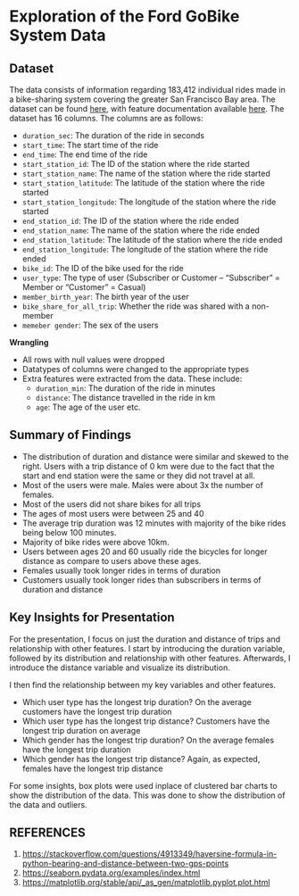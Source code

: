 # Exploration of the Ford GoBike System Data



## Dataset

The data consists of information regarding 183,412 individual rides made in a bike-sharing system covering the greater San Francisco Bay area. The dataset can be found [here](https://s3.amazonaws.com/fordgobike-data/index.html), with feature documentation available [here](https://www.lyft.com/bikes/bay-wheels/system-data). The dataset has 16 columns. The columns are as follows: 

- `duration_sec`: The duration of the ride in seconds
- `start_time`: The start time of the ride
- `end_time`: The end time of the ride
- `start_station_id`: The ID of the station where the ride started
- `start_station_name`: The name of the station where the ride started
- `start_station_latitude`: The latitude of the station where the ride started
- `start_station_longitude`: The longitude of the station where the ride started
- `end_station_id`: The ID of the station where the ride ended
- `end_station_name`: The name of the station where the ride ended
- `end_station_latitude`: The latitude of the station where the ride ended
- `end_station_longitude`: The longitude of the station where the ride ended
- `bike_id`: The ID of the bike used for the ride
- `user_type`: The type of user (Subscriber or Customer – “Subscriber” = Member or “Customer” = Casual)
- `member_birth_year`: The birth year of the user
- `bike_share_for_all_trip`: Whether the ride was shared with a non-member
- `memeber gender`: The sex of the users


**Wrangling**
* All rows with null values were dropped
* Datatypes of columns were changed to the appropriate types
* Extra features were extracted from the data. These include:
    * `duration_min`: The duration of the ride in minutes
    * `distance`: The distance travelled in the ride in km
    * `age`: The age of the user
    etc.


## Summary of Findings

* The distribution of duration and distance were similar and skewed to the right. Users with a trip distance of 0 km were due to the fact that the start and end station were the same or they did not travel at all.
* Most of the users were male. Males were about 3x the number of females.
* Most of the users did not share bikes for all trips
* The ages of most users were between 25 and 40
* The average trip duration was 12 minutes with majority of the bike rides being below 100 minutes.
* Majority of bike rides were above 10km.
* Users between ages 20 and 60 usually ride the bicycles for longer distance as compare to users above these ages.
* Females usually took longer rides in terms of duration
* Customers usually took longer rides than subscribers in terms of duration and distance


## Key Insights for Presentation

For the presentation, I focus on just the duration and distance of trips and relationship with other features. I start by introducing the duration variable, followed by its distribution and relationship with other features. Afterwards, I introduce the distance variable and visualize its distribution. 

I then find the relationship between my key variables and other features.

- Which user type has the longest trip duration?
On the average customers have the longest trip duration
- Which user type has the longest trip distance?
Customers have the longest trip duration on average
- Which gender has the longest trip duration?
On the average females have the longest trip duration
- Which gender has the longest trip distance?
Again, as expected, females have the longest trip distance

For some insights, box plots were used inplace of clustered bar charts to show the distribution of the data. This was done to show the distribution of the data and outliers.


## REFERENCES

1. https://stackoverflow.com/questions/4913349/haversine-formula-in-python-bearing-and-distance-between-two-gps-points
2. https://seaborn.pydata.org/examples/index.html
3. https://matplotlib.org/stable/api/_as_gen/matplotlib.pyplot.plot.html
